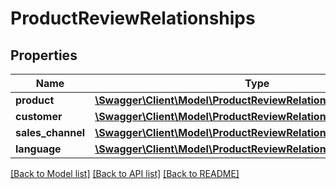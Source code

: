 # ProductReviewRelationships

## Properties
Name | Type | Description | Notes
------------ | ------------- | ------------- | -------------
**product** | [**\Swagger\Client\Model\ProductReviewRelationshipsProduct**](ProductReviewRelationshipsProduct.md) |  | [optional] 
**customer** | [**\Swagger\Client\Model\ProductReviewRelationshipsCustomer**](ProductReviewRelationshipsCustomer.md) |  | [optional] 
**sales_channel** | [**\Swagger\Client\Model\ProductReviewRelationshipsSalesChannel**](ProductReviewRelationshipsSalesChannel.md) |  | [optional] 
**language** | [**\Swagger\Client\Model\ProductReviewRelationshipsLanguage**](ProductReviewRelationshipsLanguage.md) |  | [optional] 

[[Back to Model list]](../../README.md#documentation-for-models) [[Back to API list]](../../README.md#documentation-for-api-endpoints) [[Back to README]](../../README.md)


